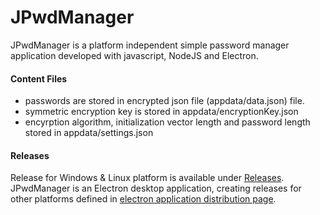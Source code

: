 # JPwdManager

JPwdManager is a platform independent simple password manager application developed with javascript, NodeJS and Electron.

#### Content Files
  - passwords are stored in encrypted json file (appdata/data.json) file.
  - symmetric encryption key is stored in appdata/encryptionKey.json
  - encyrption algorithm, initialization vector length and password length stored in appdata/settings.json

#### Releases

Release for Windows & Linux platform is available under [Releases](https://github.com/ahmetcanozturk/JPwdManager/releases).
JPwdManager is an Electron desktop application, creating releases for other platforms defined in [electron application distribution page](https://electronjs.org/docs/tutorial/application-distribution).
